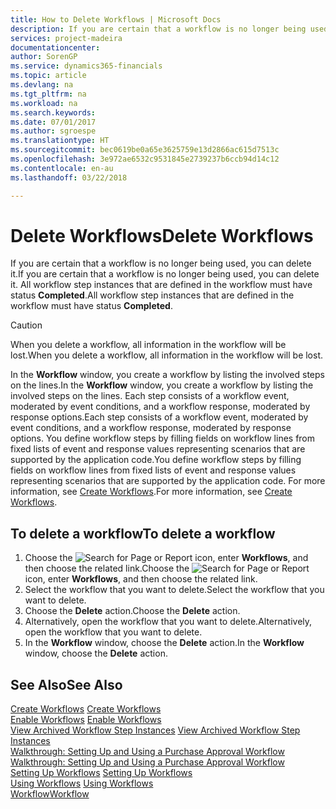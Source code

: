 ```yaml
---
title: How to Delete Workflows | Microsoft Docs
description: If you are certain that a workflow is no longer being used, you can delete it. All workflow step instances that are defined in the workflow must have status **Completed**.
services: project-madeira
documentationcenter: 
author: SorenGP
ms.service: dynamics365-financials
ms.topic: article
ms.devlang: na
ms.tgt_pltfrm: na
ms.workload: na
ms.search.keywords: 
ms.date: 07/01/2017
ms.author: sgroespe
ms.translationtype: HT
ms.sourcegitcommit: bec0619be0a65e3625759e13d2866ac615d7513c
ms.openlocfilehash: 3e972ae6532c9531845e2739237b6ccb94d14c12
ms.contentlocale: en-au
ms.lasthandoff: 03/22/2018

---
```

# <a name="delete-workflows"></a><span data-ttu-id="f22ef-104">Delete Workflows</span><span class="sxs-lookup"><span data-stu-id="f22ef-104">Delete Workflows</span></span>
<span data-ttu-id="f22ef-105">If you are certain that a workflow is no longer being used, you can delete it.</span><span class="sxs-lookup"><span data-stu-id="f22ef-105">If you are certain that a workflow is no longer being used, you can delete it.</span></span> <span data-ttu-id="f22ef-106">All workflow step instances that are defined in the workflow must have status **Completed**.</span><span class="sxs-lookup"><span data-stu-id="f22ef-106">All workflow step instances that are defined in the workflow must have status **Completed**.</span></span>  

> [!CAUTION]  
>  <span data-ttu-id="f22ef-107">When you delete a workflow, all information in the workflow will be lost.</span><span class="sxs-lookup"><span data-stu-id="f22ef-107">When you delete a workflow, all information in the workflow will be lost.</span></span>  

 <span data-ttu-id="f22ef-108">In the **Workflow** window, you create a workflow by listing the involved steps on the lines.</span><span class="sxs-lookup"><span data-stu-id="f22ef-108">In the **Workflow** window, you create a workflow by listing the involved steps on the lines.</span></span> <span data-ttu-id="f22ef-109">Each step consists of a workflow event, moderated by event conditions, and a workflow response, moderated by response options.</span><span class="sxs-lookup"><span data-stu-id="f22ef-109">Each step consists of a workflow event, moderated by event conditions, and a workflow response, moderated by response options.</span></span> <span data-ttu-id="f22ef-110">You define workflow steps by filling fields on workflow lines from fixed lists of event and response values representing scenarios that are supported by the application code.</span><span class="sxs-lookup"><span data-stu-id="f22ef-110">You define workflow steps by filling fields on workflow lines from fixed lists of event and response values representing scenarios that are supported by the application code.</span></span> <span data-ttu-id="f22ef-111">For more information, see [Create Workflows](across-how-to-create-workflows.md).</span><span class="sxs-lookup"><span data-stu-id="f22ef-111">For more information, see [Create Workflows](across-how-to-create-workflows.md).</span></span>  

## <a name="to-delete-a-workflow"></a><span data-ttu-id="f22ef-112">To delete a workflow</span><span class="sxs-lookup"><span data-stu-id="f22ef-112">To delete a workflow</span></span>  
1.  <span data-ttu-id="f22ef-113">Choose the ![Search for Page or Report](media/ui-search/search_small.png "Search for Page or Report icon") icon, enter **Workflows**, and then choose the related link.</span><span class="sxs-lookup"><span data-stu-id="f22ef-113">Choose the ![Search for Page or Report](media/ui-search/search_small.png "Search for Page or Report icon") icon, enter **Workflows**, and then choose the related link.</span></span>  
2.  <span data-ttu-id="f22ef-114">Select the workflow that you want to delete.</span><span class="sxs-lookup"><span data-stu-id="f22ef-114">Select the workflow that you want to delete.</span></span>  
3.  <span data-ttu-id="f22ef-115">Choose the **Delete** action.</span><span class="sxs-lookup"><span data-stu-id="f22ef-115">Choose the **Delete** action.</span></span>  
4.  <span data-ttu-id="f22ef-116">Alternatively, open the workflow that you want to delete.</span><span class="sxs-lookup"><span data-stu-id="f22ef-116">Alternatively, open the workflow that you want to delete.</span></span>  
5.  <span data-ttu-id="f22ef-117">In the **Workflow** window, choose the **Delete** action.</span><span class="sxs-lookup"><span data-stu-id="f22ef-117">In the **Workflow** window, choose the **Delete** action.</span></span>  

## <a name="see-also"></a><span data-ttu-id="f22ef-118">See Also</span><span class="sxs-lookup"><span data-stu-id="f22ef-118">See Also</span></span>  
 <span data-ttu-id="f22ef-119">[Create Workflows](across-how-to-create-workflows.md) </span><span class="sxs-lookup"><span data-stu-id="f22ef-119">[Create Workflows](across-how-to-create-workflows.md) </span></span>  
 <span data-ttu-id="f22ef-120">[Enable Workflows](across-how-to-enable-workflows.md) </span><span class="sxs-lookup"><span data-stu-id="f22ef-120">[Enable Workflows](across-how-to-enable-workflows.md) </span></span>  
 <span data-ttu-id="f22ef-121">[View Archived Workflow Step Instances](across-how-to-view-archived-workflow-step-instances.md) </span><span class="sxs-lookup"><span data-stu-id="f22ef-121">[View Archived Workflow Step Instances](across-how-to-view-archived-workflow-step-instances.md) </span></span>  
 <span data-ttu-id="f22ef-122">[Walkthrough: Setting Up and Using a Purchase Approval Workflow](walkthrough-setting-up-and-using-a-purchase-approval-workflow.md) </span><span class="sxs-lookup"><span data-stu-id="f22ef-122">[Walkthrough: Setting Up and Using a Purchase Approval Workflow](walkthrough-setting-up-and-using-a-purchase-approval-workflow.md) </span></span>  
 <span data-ttu-id="f22ef-123">[Setting Up Workflows](across-set-up-workflows.md) </span><span class="sxs-lookup"><span data-stu-id="f22ef-123">[Setting Up Workflows](across-set-up-workflows.md) </span></span>  
 <span data-ttu-id="f22ef-124">[Using Workflows](across-use-workflows.md) </span><span class="sxs-lookup"><span data-stu-id="f22ef-124">[Using Workflows](across-use-workflows.md) </span></span>  
 [<span data-ttu-id="f22ef-125">Workflow</span><span class="sxs-lookup"><span data-stu-id="f22ef-125">Workflow</span></span>](across-workflow.md)   

